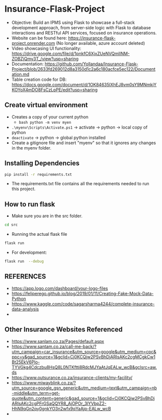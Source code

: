# Insurance-Flask-Project
- Objective: Build an IPMS using Flask to showcase a full-stack development approach, from server-side logic with Flask to database interactions and RESTful API services, focused on insurance operations.
- Website can be found here: https://insurance-flask-project.onrender.com (No longer available, azure account deleted)
- Video showcasing UI functionality: https://drive.google.com/file/d/1pnkfC6XjxZUeNVQmIlNM-ZOBZjQmy3T_/view?usp=sharing
- Documentation: https://github.com/Yollandaa/Insurance-Flask-Project/blob/2633fd269012d8a3150d1c2a6c180acfce5ec122/Documentation.md
- Table creation code for DB: https://docs.google.com/document/d/1OK84635lXhEJ8vm0sY9MNmkjYKOYoX4mDO8FsCzLpPE/edit?usp=sharing

## Create virtual environment
- Creates a copy of your current python
    - ```bash python -m venv myen ```
- ```.\myenv\Scripts\Activate.ps1``` -> activate -> python -> local copy of python
- ```deactivate``` -> python -> global python installed
- Create a gitignore file and insert "myenv" so that it ignores any changes in the myenv folder.

## Installing Dependencies
```sh
pip install -r requirements.txt
```
- The requirements.txt file contains all the requirements needed to run this project.


## How to run flask
- Make sure you are in the src folder.
```sh
cd src
```
- Running the actual flask file
```sh  
flask run 
```

- For development:
```sh  
flask run  --debug
```

## REFERENCES
- https://app.logo.com/dashboard/your-logo-files
- https://feliperego.github.io/blog/2019/01/11/Creating-Fake-Mock-Data-Python
- https://www.kaggle.com/code/sagarsharma4244/complete-insurance-data-analysis
- 

## Other Insurance Websites Referenced
- https://www.sanlam.co.za/Pages/default.aspx
- https://www.santam.co.za/call-me-back/?utm_campaign=car_insurance&utm_source=google&utm_medium=cpc&ppc=y&gad_source=1&gclid=Cj0KCQjw2PSvBhDjARIsAKc2cgMCgkCw1Bt25EkV6Plo-TYVGkg4Cdczbu8HsQ8L0NTKftti8RdcMJYaAtJqEALw_wcB&gclsrc=aw.ds
- https://www.outsurance.co.za/insurance-clients/my-facility/
- https://www.miwayblink.co.za/?utm_source=google_gsn_generic&utm_medium=text&utm_campaign=nb-middle&utm_term=get-quote&utm_content=generic&gad_source=1&gclid=Cj0KCQjw2PSvBhDjARIsAKc2cgPFrGSaQQYR8_AjOPOr_3lYVbpZ2-HhN9qGn2qy0gnkYO3n2wfx9qYaAjp-EALw_wcB
- 
